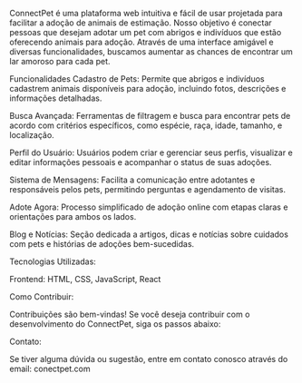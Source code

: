 ConnectPet é uma plataforma web intuitiva e fácil de usar projetada para facilitar a adoção de animais de estimação. Nosso objetivo é conectar pessoas que desejam adotar um pet com abrigos e indivíduos que estão oferecendo animais para adoção. Através de uma interface amigável e diversas funcionalidades, buscamos aumentar as chances de encontrar um lar amoroso para cada pet.

Funcionalidades
Cadastro de Pets: Permite que abrigos e indivíduos cadastrem animais disponíveis para adoção, incluindo fotos, descrições e informações detalhadas.

Busca Avançada: Ferramentas de filtragem e busca para encontrar pets de acordo com critérios específicos, como espécie, raça, idade, tamanho, e localização.

Perfil do Usuário: Usuários podem criar e gerenciar seus perfis, visualizar e editar informações pessoais e acompanhar o status de suas adoções.

Sistema de Mensagens: Facilita a comunicação entre adotantes e responsáveis pelos pets, permitindo perguntas e agendamento de visitas.

Adote Agora: Processo simplificado de adoção online com etapas claras e orientações para ambos os lados.

Blog e Notícias: Seção dedicada a artigos, dicas e notícias sobre cuidados com pets e histórias de adoções bem-sucedidas.

Tecnologias Utilizadas:

Frontend: HTML, CSS, JavaScript, React

Como Contribuir:

Contribuições são bem-vindas! Se você deseja contribuir com o desenvolvimento do ConnectPet, siga os passos abaixo:

Contato:

Se tiver alguma dúvida ou sugestão, entre em contato conosco através do email: conectpet.com
